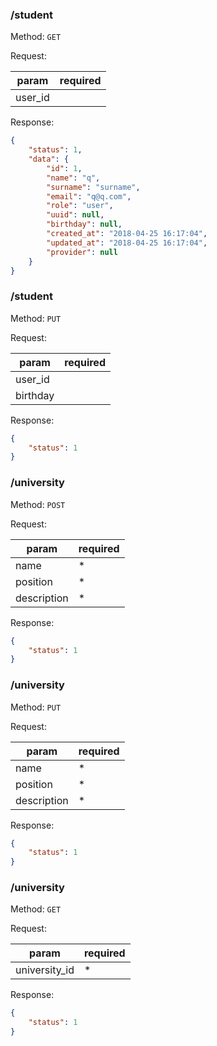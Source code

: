 ### /student

Method: `GET`

Request:

| param            | required |
| ---------------- | -------- |
| user_id          |          | if user_id == null get Auth::user();

Response:

```json
{
    "status": 1,
    "data": {
        "id": 1,
        "name": "q",
        "surname": "surname",
        "email": "q@q.com",
        "role": "user",
        "uuid": null,
        "birthday": null,
        "created_at": "2018-04-25 16:17:04",
        "updated_at": "2018-04-25 16:17:04",
        "provider": null
    }
}
```

### /student

Method: `PUT`

Request:

| param            | required |
| ---------------- | -------- |
| user_id          |          | if Auth::user()->role == ROLE_UNIVERSITY_ADMIN field requred
| birthday         |          | 

Response:

```json
{
    "status": 1
}
```

### /university

Method: `POST`

Request:

| param       | required |
| ----------- | -------- |
| name        | *        | 
| position    | *        | 
| description | *        | 

Response:

```json
{
    "status": 1
}
```

### /university

Method: `PUT`

Request:

| param       | required |
| ----------- | -------- |
| name        | *        | 
| position    | *        | 
| description | *        | 

Response:

```json
{
    "status": 1
}
```

### /university

Method: `GET`

Request:

| param         | required |
| ------------- | -------- |
| university_id | *        | 

Response:

```json
{
    "status": 1
}
```